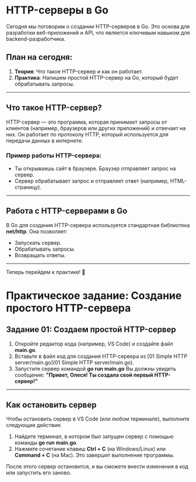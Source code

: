 # HTTP-серверы в Go

Сегодня мы поговорим о создании HTTP-серверов в Go. Это основа для разработки веб-приложений и API, что является ключевым навыком для backend-разработчика.

## План на сегодня:

1. **Теория**: Что такое HTTP-сервер и как он работает.
2. **Практика**: Напишем простой HTTP-сервер на Go, который будет обрабатывать запросы.

---

## Что такое HTTP-сервер?

HTTP-сервер — это программа, которая принимает запросы от клиентов (например, браузеров или других приложений) и отвечает на них. Он работает по протоколу HTTP, который используется для передачи данных в интернете.

### Пример работы HTTP-сервера:
- Ты открываешь сайт в браузере. Браузер отправляет запрос на сервер.
- Сервер обрабатывает запрос и отправляет ответ (например, HTML-страницу).

---

## Работа с HTTP-серверами в Go

В Go для создания HTTP-сервера используется стандартная библиотека **net/http**. Она позволяет:
- Запускать сервер.
- Обрабатывать запросы.
- Возвращать ответы.

---

Теперь перейдем к практике! 🎉
# Практическое задание: Создание простого HTTP-сервера

## Задание 01: Создаем простой HTTP-сервер

1. Откройте редактор кода (например, VS Code) и создайте файл **main.go**.
2. Вставьте в файл код для создания HTTP-сервера из [01 Simple HTTP server/main.go](01 Simple HTTP server/main.go).
3. Запустите сервер командой **go run main.go**
Вы должны увидеть сообщение: **"Привет, Олеся! Ты создала свой первый HTTP-сервер!"**

---

## Как остановить сервер

Чтобы остановить сервер в VS Code (или любом терминале), выполните следующие действия:

1. Найдите терминал, в котором был запущен сервер с помощью команды **go run main.go**.
2. Нажмите сочетание клавиш **Ctrl + C** (на Windows/Linux) или **Command + C** (на Mac). Это завершит выполнение программы.

После этого сервер остановится, и вы сможете внести изменения в код или запустить его заново.

